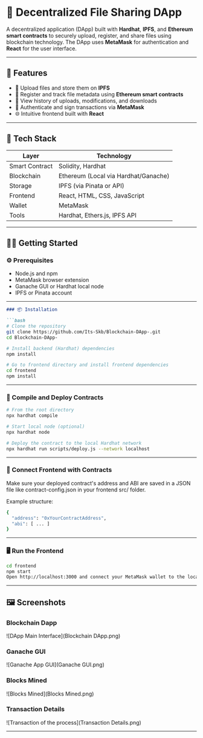 # 🔐 Decentralized File Sharing DApp

A decentralized application (DApp) built with **Hardhat**, **IPFS**, and **Ethereum smart contracts** to securely upload, register, and share files using blockchain technology. The DApp uses **MetaMask** for authentication and **React** for the user interface.

---

## 🚀 Features

- 🔗 Upload files and store them on **IPFS**
- 📝 Register and track file metadata using **Ethereum smart contracts**
- 🧾 View history of uploads, modifications, and downloads
- 🦊 Authenticate and sign transactions via **MetaMask**
- 🌐 Intuitive frontend built with **React**

---

## 🧰 Tech Stack

| Layer        | Technology                      |
|--------------|----------------------------------|
| Smart Contract | Solidity, Hardhat              |
| Blockchain    | Ethereum (Local via Hardhat/Ganache) |
| Storage       | IPFS (via Pinata or API)        |
| Frontend      | React, HTML, CSS, JavaScript    |
| Wallet        | MetaMask                        |
| Tools         | Hardhat, Ethers.js, IPFS API    |

---

## 🧑‍💻 Getting Started

### ⚙️ Prerequisites

- Node.js and npm
- MetaMask browser extension
- Ganache GUI or Hardhat local node
- IPFS or Pinata account

---

```markdown
### 📦 Installation

```bash
# Clone the repository
git clone https://github.com/Its-Skb/Blockchain-DApp-.git
cd Blockchain-DApp-

# Install backend (Hardhat) dependencies
npm install

# Go to frontend directory and install frontend dependencies
cd frontend
npm install
```

---

### 🔨 Compile and Deploy Contracts

```bash
# From the root directory
npx hardhat compile

# Start local node (optional)
npx hardhat node

# Deploy the contract to the local Hardhat network
npx hardhat run scripts/deploy.js --network localhost
```

---

### 🧬 Connect Frontend with Contracts
Make sure your deployed contract's address and ABI are saved in a JSON file like contract-config.json in your frontend src/ folder.

Example structure:
```bash
{
  "address": "0xYourContractAddress",
  "abi": [ ... ]
}
```

---

### 🖥️ Run the Frontend

```bash
cd frontend
npm start
Open http://localhost:3000 and connect your MetaMask wallet to the local network.
```

---

## 🖼️ Screenshots

### Blockchain Dapp
![DApp Main Interface](Blockchain DApp.png)

### Ganache GUI
![Ganache App GUI](Ganache GUI.png)

### Blocks Mined
![Blocks Mined](Blocks Mined.png)

### Transaction Details
![Transaction of the process](Transaction Details.png)

---